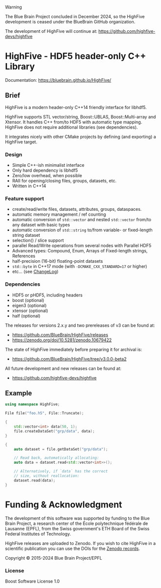 > [!WARNING]
> The Blue Brain Project concluded in December 2024, so the HighFive development is ceased under the BlueBrain GitHub organization.
>
> The development of HighFive will continue at:
>   https://github.com/highfive-devs/highfive

# HighFive - HDF5 header-only C++ Library

Documentation: https://bluebrain.github.io/HighFive/

## Brief

HighFive is a modern header-only C++14 friendly interface for libhdf5.

HighFive supports STL vector/string, Boost::UBLAS, Boost::Multi-array and Xtensor. It handles C++ from/to HDF5 with automatic type mapping.
HighFive does not require additional libraries (see dependencies).

It integrates nicely with other CMake projects by defining (and exporting) a HighFive target.

### Design
- Simple C++-ish minimalist interface
- Only hard dependency is libhdf5
- Zero/low overhead, when possible
- RAII for opening/closing files, groups, datasets, etc.
- Written in C++14

### Feature support
- create/read/write files, datasets, attributes, groups, dataspaces.
- automatic memory management / ref counting
- automatic conversion of `std::vector` and nested `std::vector` from/to any dataset with basic types
- automatic conversion of `std::string` to/from variable- or fixed-length string dataset
- selection() / slice support
- parallel Read/Write operations from several nodes with Parallel HDF5
- Advanced types: Compound, Enum, Arrays of Fixed-length strings, References
- half-precision (16-bit) floating-point datasets
- `std::byte` in C++17 mode (with `-DCMAKE_CXX_STANDARD=17` or higher)
- etc... (see [ChangeLog](CHANGELOG.md))

### Dependencies
- HDF5 or pHDF5, including headers
- boost (optional)
- eigen3 (optional)
- xtensor (optional)
- half (optional)

The releases for versions 2.x.y and two prereleases of v3 can be found at:
* https://github.com/BlueBrain/HighFive/releases
* https://zenodo.org/doi/10.5281/zenodo.10679422

The state of HighFive immediately before preparing it for archival is:
* https://github.com/BlueBrain/HighFive/tree/v3.0.0-beta2

All future development and new releases can be found at:
* https://github.com/highfive-devs/highfive

## Example

```c++
using namespace HighFive;

File file("foo.h5", File::Truncate);

{
    std::vector<int> data(50, 1);
    file.createDataSet("grp/data", data);
}

{
    auto dataset = file.getDataSet("grp/data");

    // Read back, automatically allocating:
    auto data = dataset.read<std::vector<int>>();

    // Alternatively, if `data` has the correct
    // size, without reallocation:
    dataset.read(data);
}
```

# Funding & Acknowledgment

The development of this software was supported by funding to the Blue Brain Project, a research center of the École polytechnique fédérale de Lausanne (EPFL), from the Swiss government's ETH Board of the Swiss Federal Institutes of Technology.

HighFive releases are uploaded to Zenodo. If you wish to cite HighFive in a
scientific publication you can use the DOIs for the
[Zenodo records](https://zenodo.org/doi/10.5281/zenodo.10679422).

Copyright © 2015-2024 Blue Brain Project/EPFL


### License

Boost Software License 1.0
